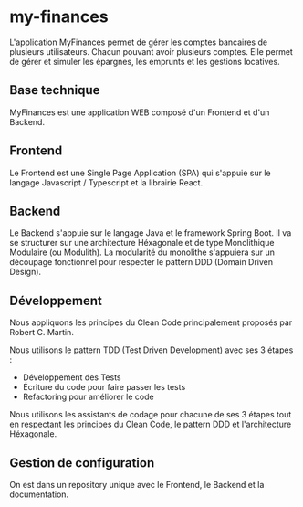 # my-finances
L'application MyFinances permet de gérer les comptes bancaires de plusieurs utilisateurs. Chacun pouvant avoir plusieurs comptes.
Elle permet de gérer et simuler les épargnes, les emprunts et les gestions locatives.

## Base technique
MyFinances est une application WEB composé d'un Frontend et d'un Backend.

## Frontend
Le Frontend est une Single Page Application (SPA) qui s'appuie sur le langage Javascript / Typescript et la librairie React.

## Backend
Le Backend s'appuie sur le langage Java et le framework Spring Boot.
Il va se structurer sur une architecture Héxagonale et de type Monolithique Modulaire (ou Modulith).
La modularité du monolithe s'appuiera sur un découpage fonctionnel pour respecter le pattern DDD (Domain Driven Design).

## Développement
Nous appliquons les principes du Clean Code principalement proposés par Robert C. Martin.

Nous utilisons le pattern TDD (Test Driven Development) avec ses 3 étapes :
- Développement des Tests
- Écriture du code pour faire passer les tests
- Refactoring pour améliorer le code

Nous utilisons les assistants de codage pour chacune de ses 3 étapes tout en respectant les principes du Clean Code, le pattern DDD et l'architecture Héxagonale.

## Gestion de configuration
On est dans un repository unique avec le Frontend, le Backend et la documentation.
